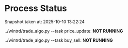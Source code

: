 # Process Status

Snapshot taken at: 2025-10-10 13:22:24

../wintrd/trade_algo.py --task price_update: **NOT RUNNING**

../wintrd/trade_algo.py --task buy_sell: **NOT RUNNING**

